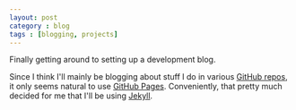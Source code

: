 ```yaml
---
layout: post
category : blog
tags : [blogging, projects]
---
```


Finally getting around to setting up a development blog.

Since I think I'll mainly be blogging about stuff I do in various [GitHub repos](https://github.com/rmg),
it only seems natural to use [GitHub Pages](http://pages.github.com). Conveniently, that
pretty much decided for me that I'll be using [Jekyll](http://jekyllrb.com).